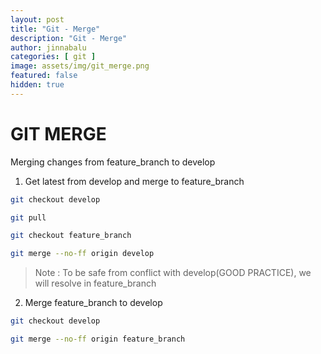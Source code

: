 ```yaml
---
layout: post
title: "Git - Merge"
description: "Git - Merge"
author: jinnabalu
categories: [ git ]
image: assets/img/git_merge.png
featured: false
hidden: true
---
```


# GIT MERGE

Merging changes from feature_branch to develop

1. Get latest from develop and merge to feature_branch

```bash
git checkout develop

git pull

git checkout feature_branch

git merge --no-ff origin develop
```

> Note : To be safe from conflict with develop(GOOD PRACTICE), we will resolve in feature_branch

2. Merge feature_branch to develop

```bash
git checkout develop

git merge --no-ff origin feature_branch
```